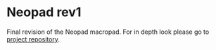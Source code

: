 # Neopad rev1

Final revision of the Neopad macropad. For in depth look please go to [project repository](https://github.com/rookiebwoy/neopad).


